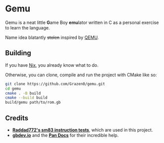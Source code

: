 # Gemu

Gemu is a neat little **G**ame Boy **emu**lator written in C as a personal exercise to learn the language.

Name idea blatantly ~~stolen~~ inspired by [QEMU](https://www.qemu.org/).

## Building

If you have [Nix](https://nixos.org/), you already know what to do.

Otherwise, you can clone, compile and run the project with CMake like so:

```bash
git clone https://github.com/Grazen0/gemu.git
cd gemu
cmake . -B build
cmake --build build
build/gemu path/to/rom.gb
```

## Credits

- **[Raddad772's sm83 instruction tests](https://github.com/raddad772/jsmoo/tree/b3807b55f03cdad2191810b2a770781d73c41870/misc/tests/GeneratedTests/sm83)**, which are used in this project.
- **[gbdev.io](https://gbdev.io/)** and the **[Pan Docs](https://gbdev.io/pandocs/)** for their incredible help.

